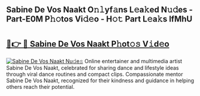 ## Sabine De Vos Naakt O𝚗𝚕yf𝚊ns L𝚎a𝚔ed N𝚞𝚍es - Part-E0M P𝚑𝚘tos Vi𝚍𝚎o - H𝚘𝚝 Part L𝚎a𝚔s lfMhU

# <h2><a href="http://kfan23g.oniu.top/?m=Sabine+De+Vos+Naakt">🔗👉 🔴 Sabine De Vos Naakt P𝚑ot𝚘𝚜 V𝚒d𝚎o</a></h2>

[![Sabine De Vos Naakt Nu𝚍e𝚜](https://i.imgur.com/0qMVB7G.gif)](http://kfan23g.oniu.top/?m=Sabine+De+Vos+Naakt)
Online entertainer and multimedia artist Sabine De Vos Naakt, celebrated for sharing dance and lifestyle ideas through viral dance routines and compact clips. Compassionate mentor Sabine De Vos Naakt, recognized for their kindness and guidance in helping others reach their potential.  
